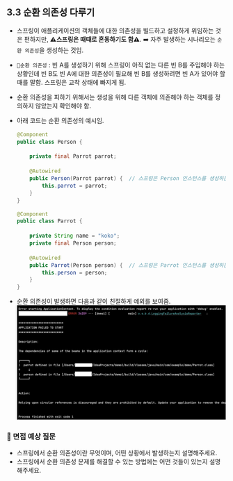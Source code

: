 ## 3.3 순환 의존성 다루기
- 스프링이 애플리케이션의 객체들에 대한 의존성을 빌드하고 설정하게 위임하는 것은 편하지만, **⚠️스프링은 때때로 혼동하기도 함⚠️**.
➡️ 자주 발생하는 시나리오는 `순환 의존성`을 생성하는 것임.


- `💠순환 의존성` : 빈 A를 생성하기 위해 스프링이 아직 없는 다른 빈 B를 주입해야 하는 상황인데 빈 B도 빈 A에 대한 의존성이 필요해
빈 B를 생성하려면 빈 A가 있어야 할 때를 말함. 스프링은 교착 상태에 빠지게 됨.
- 순환 의존성을 피하기 위해서는 생성을 위해 다른 객체에 의존해야 하는 객체를 정의하지 않았는지 확인해야 함. 
- 아래 코드는 순환 의존성의 예시임.
  ```java
  @Component
  public class Person {
  
      private final Parrot parrot;
    
      @Autowired
      public Person(Parrot parrot) {  // 스프링은 Person 인스턴스를 생성하는데 Parrot 빈이 필요함.
          this.parrot = parrot;
      } 
  }
  ```
  ```java
  @Component
  public class Parrot {
  
      private String name = "koko";
      private final Person person;
    
      @Autowired
      public Parrot(Person person) {  // 스프링은 Parrot 인스턴스를 생성하는데 Person 빈이 필요함.
          this.person = person;
      } 
  }
  ```
- 순환 의존성이 발생하면 다음과 같이 친절하게 예외를 보여줌.
![img.png](img/3_3.png)

### 🙋 면접 예상 질문
- 스프링에서 순환 의존성이란 무엇이며, 어떤 상황에서 발생하는지 설명해주세요.
- 스프링에서 순환 의존성 문제를 해결할 수 있는 방법에는 어떤 것들이 있는지 설명해주세요.